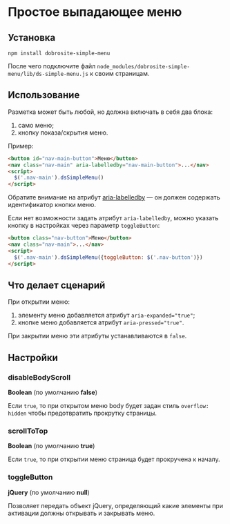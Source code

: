 # Простое выпадающее меню

## Установка

	npm install dobrosite-simple-menu

После чего подключите файл `node_modules/dobrosite-simple-menu/lib/ds-simple-menu.js` к своим
страницам.

## Использование

Разметка может быть любой, но должна включать в себя два блока:

1. само меню;
2. кнопку показа/скрытия меню.

Пример:

```html
<button id="nav-main-button">Меню</button>
<nav class="nav-main" aria-labelledby="nav-main-button">...</nav>
<script>
  $('.nav-main').dsSimpleMenu()
</script>
```
Обратите внимание на атрибут [aria-labelledby](https://www.w3.org/TR/wai-aria-1.1/#aria-labelledby)
— он должен содержать идентификатор кнопки меню.

Если нет возможности задать атрибут `aria-labelledby`, можно указать кнопку в настройках через
параметр `toggleButton`:

```html
<button class="nav-button">Меню</button>
<nav class="nav-main">...</nav>
<script>
  $('.nav-main').dsSimpleMenu({toggleButton: $('.nav-button')})
</script>
```

## Что делает сценарий

При открытии меню:

1. элементу меню добавляется атрибут `aria-expanded="true"`;
2. кнопке меню добавляется атрибут `aria-pressed="true"`.

При закрытии меню эти атрибуты устанавливаются в `false`.

## Настройки

### disableBodyScroll

**Boolean** (по умолчанию **false**)

Если `true`, то при открытом меню body будет задан стиль `overflow: hidden` чтобы предотвратить
прокрутку страницы. 

### scrollToTop

**Boolean** (по умолчанию **true**)

Если `true`, то при открытии меню страница будет прокручена к началу.

### toggleButton

**jQuery** (по умолчанию **null**)

Позволяет передать объект jQuery, определяющий какие элементы при активации должны открывать и
закрывать меню.
